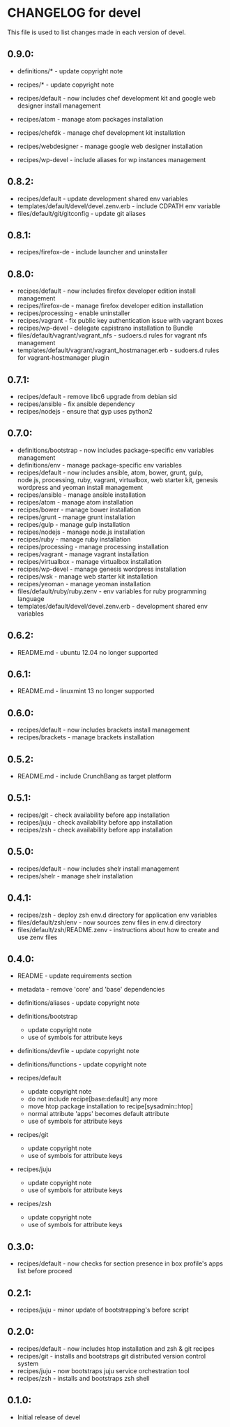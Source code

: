 # CHANGELOG for devel

This file is used to list changes made in each version of devel.

## 0.9.0:

* definitions/*       - update copyright note
* recipes/*           - update copyright note

* recipes/default     - now includes chef development kit and google web designer install management
* recipes/atom        - manage atom packages installation
* recipes/chefdk      - manage chef development kit installation
* recipes/webdesigner - manage google web designer installation
* recipes/wp-devel    - include aliases for wp instances management

## 0.8.2:

* recipes/default                        - update development shared env variables
* templates/default/devel/devel.zenv.erb - include CDPATH env variable
* files/default/git/gitconfig            - update git aliases

## 0.8.1:

* recipes/firefox-de - include launcher and uninstaller

## 0.8.0:

* recipes/default    - now includes firefox developer edition install management
* recipes/firefox-de - manage firefox developer edition installation
* recipes/processing - enable uninstaller
* recipes/vagrant    - fix public key authentication issue with vagrant boxes
* recipes/wp-devel   - delegate capistrano installation to Bundle
* files/default/vagrant/vagrant_nfs                 - sudoers.d rules for vagrant nfs management
* templates/default/vagrant/vagrant_hostmanager.erb - sudoers.d rules for vagrant-hostmanager plugin

## 0.7.1:

* recipes/default - remove libc6 upgrade from debian sid
* recipes/ansible - fix ansible dependency
* recipes/nodejs  - ensure that gyp uses python2

## 0.7.0:

* definitions/bootstrap - now includes package-specific env variables management
* definitions/env       - manage package-specific env variables
* recipes/default       - now includes ansible, atom, bower, grunt, gulp, node.js, processing, ruby,
                          vagrant, virtualbox, web starter kit, genesis wordpress and yeoman install management
* recipes/ansible       - manage ansible installation
* recipes/atom          - manage atom installation
* recipes/bower         - manage bower installation
* recipes/grunt         - manage grunt installation
* recipes/gulp          - manage gulp installation
* recipes/nodejs        - manage node.js installation
* recipes/ruby          - manage ruby installation
* recipes/processing    - manage processing installation
* recipes/vagrant       - manage vagrant installation
* recipes/virtualbox    - manage virtualbox installation
* recipes/wp-devel      - manage genesis wordpress installation
* recipes/wsk           - manage web starter kit installation
* recipes/yeoman        - manage yeoman installation
* files/default/ruby/ruby.zenv           - env variables for ruby programming language
* templates/default/devel/devel.zenv.erb - development shared env variables

## 0.6.2:

* README.md - ubuntu 12.04 no longer supported

## 0.6.1:

* README.md - linuxmint 13 no longer supported

## 0.6.0:

* recipes/default  - now includes brackets install management
* recipes/brackets - manage brackets installation

## 0.5.2:

* README.md - include CrunchBang as target platform

## 0.5.1:

* recipes/git  - check availability before app installation
* recipes/juju - check availability before app installation
* recipes/zsh  - check availability before app installation

## 0.5.0:

* recipes/default  - now includes shelr install management
* recipes/shelr    - manage shelr installation

## 0.4.1:

* recipes/zsh                   - deploy zsh env.d directory for application env variables
* files/default/zsh/env         - now sources zenv files in env.d directory
* files/default/zsh/README.zenv - instructions about how to create and use zenv files

## 0.4.0:

* README              - update requirements section
* metadata            - remove 'core' and 'base' dependencies
* definitions/aliases - update copyright note

* definitions/bootstrap

  - update copyright note
  - use of symbols for attribute keys

* definitions/devfile - update copyright note
* definitions/functions - update copyright note

* recipes/default

  - update copyright note
  - do not include recipe[base:default] any more
  - move htop package installation to recipe[sysadmin::htop]
  - normal attribute 'apps' becomes default attribute
  - use of symbols for attribute keys

* recipes/git

  - update copyright note
  - use of symbols for attribute keys

* recipes/juju

  - update copyright note
  - use of symbols for attribute keys

* recipes/zsh

  - update copyright note
  - use of symbols for attribute keys

## 0.3.0:

* recipes/default - now checks for section presence in box profile's apps list before proceed

## 0.2.1:

* recipes/juju    - minor update of bootstrapping's before script

## 0.2.0:

* recipes/default - now includes htop installation and zsh & git recipes
* recipes/git     - installs and bootstraps git distributed version control system
* recipes/juju    - now bootstraps juju service orchestration tool
* recipes/zsh     - installs and bootstraps zsh shell

## 0.1.0:

* Initial release of devel
